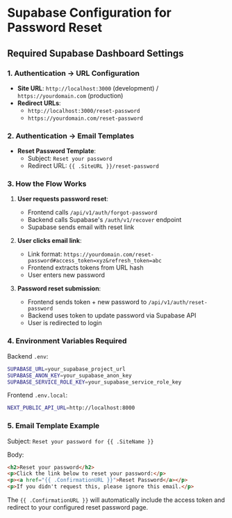 # Supabase Configuration for Password Reset

## Required Supabase Dashboard Settings

### 1. Authentication → URL Configuration
- **Site URL**: `http://localhost:3000` (development) / `https://yourdomain.com` (production)
- **Redirect URLs**: 
  - `http://localhost:3000/reset-password`
  - `https://yourdomain.com/reset-password`

### 2. Authentication → Email Templates
- **Reset Password Template**: 
  - Subject: `Reset your password`
  - Redirect URL: `{{ .SiteURL }}/reset-password`

### 3. How the Flow Works

1. **User requests password reset**: 
   - Frontend calls `/api/v1/auth/forgot-password`
   - Backend calls Supabase's `/auth/v1/recover` endpoint
   - Supabase sends email with reset link

2. **User clicks email link**:
   - Link format: `https://yourdomain.com/reset-password#access_token=xyz&refresh_token=abc`
   - Frontend extracts tokens from URL hash
   - User enters new password

3. **Password reset submission**:
   - Frontend sends token + new password to `/api/v1/auth/reset-password`
   - Backend uses token to update password via Supabase API
   - User is redirected to login

### 4. Environment Variables Required

Backend `.env`:
```bash
SUPABASE_URL=your_supabase_project_url
SUPABASE_ANON_KEY=your_supabase_anon_key
SUPABASE_SERVICE_ROLE_KEY=your_supabase_service_role_key
```

Frontend `.env.local`:
```bash
NEXT_PUBLIC_API_URL=http://localhost:8000
```

### 5. Email Template Example

Subject: `Reset your password for {{ .SiteName }}`

Body:
```html
<h2>Reset your password</h2>
<p>Click the link below to reset your password:</p>
<p><a href="{{ .ConfirmationURL }}">Reset Password</a></p>
<p>If you didn't request this, please ignore this email.</p>
```

The `{{ .ConfirmationURL }}` will automatically include the access token and redirect to your configured reset password page.
